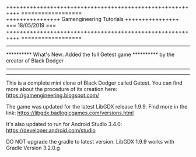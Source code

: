 ++++++++++++++++++++++++++++++++++++++++++++++++++++++++++        ==================      
++++++++++++++++ Gamengineering Tutorials ++++++++++++++++        === 18/05/2019 ===  
++++++++++++++++++++++++++++++++++++++++++++++++++++++++++        ==================

************************************************************
********** What's New: Added the full Getest game ********** by the creator of Black Dodger
************************************************************

------------------------------------------------------------------------------------------------------------------------------------
This is a complete mini clone of Black Dodger called Getest. You can find more about the procedure of its creation here:
https://gamengineering.blogspot.com/

The game was updated for the latest LibGDX release 1.9.9. Find more in the link:
https://libgdx.badlogicgames.com/versions.html

It's also updated to run for Android Studio 3.4.0:
https://developer.android.com/studio

DO NOT upgrade the gradle to latest version. LibGDX 1.9.9 works with Gradle Version 3.2.0.g
